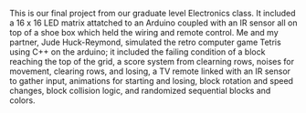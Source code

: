 This is our final project from our graduate level Electronics class. It included a 16 x 16 LED matrix attatched to an Arduino coupled with an IR sensor all on top of a shoe box which held the wiring and remote control. Me and my partner, Jude Huck-Reymond, simulated the retro computer game Tetris using C++ on the arduino; it included the failing condition of a block reaching the top of the grid, a score system from clearning rows, noises for movement, clearing rows, and losing, a TV remote linked with an IR sensor to gather input, animations for starting and losing, block rotation and speed changes, block collision logic, and randomized sequential blocks and colors.  
